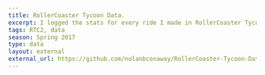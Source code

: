 ```yaml
---
title: RollerCoaster Tycoon Data.
excerpt: I logged the stats for every ride I made in RollerCoaster Tycoon for iPad.
tags: RTC2, data
season: Spring 2017
type: data
layout: external
external_url: https://github.com/nolanbconaway/RollerCoaster-Tycoon-Data
---
```




